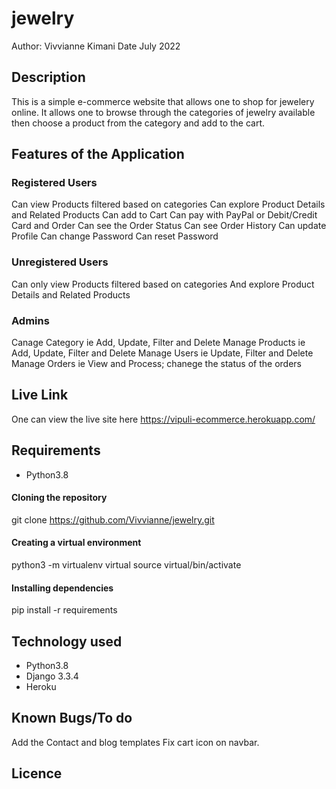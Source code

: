 # jewelry
Author: Vivvianne Kimani
Date July 2022

## Description
This is a simple e-commerce website that allows one to shop for jewelery online. It allows one to browse through the categories of jewelry available then 
choose a product from the category and add to the cart. 


## Features of the Application

### Registered Users
Can view Products filtered based on categories
Can explore Product Details and Related Products
Can add to Cart
Can pay with PayPal or Debit/Credit Card and Order
Can see the Order Status
Can see Order History
Can update Profile
Can change Password
Can reset Password

### Unregistered Users
Can only view Products filtered based on categories
And explore Product Details and Related Products

### Admins 

Canage Category ie Add, Update, Filter and Delete
Manage Products  ie Add, Update, Filter and Delete
Manage Users  ie Update, Filter and Delete
Manage Orders  ie View and Process; chanege the status of the orders

## Live Link
One can view the live site here https://vipuli-ecommerce.herokuapp.com/

## Requirements

* Python3.8

#### Cloning the repository
git clone https://github.com/Vivvianne/jewelry.git

#### Creating a virtual environment
python3 -m virtualenv virtual
source virtual/bin/activate


#### Installing dependencies
pip install -r requirements


## Technology used

* Python3.8
* Django 3.3.4
* Heroku

## Known Bugs/To do
Add the Contact and blog templates
Fix cart icon on navbar.


## Licence




